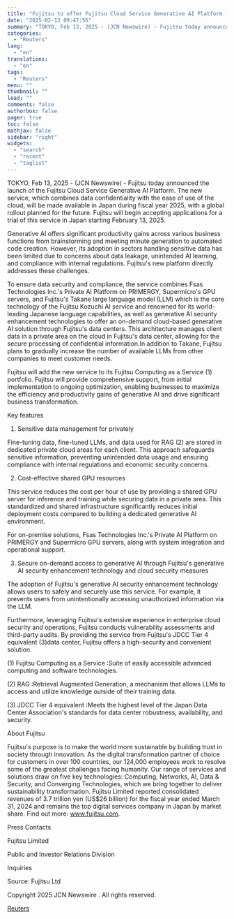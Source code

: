 ```yaml
---
title: "Fujitsu to offer Fujitsu Cloud Service Generative AI Platform for secure and flexible enterprise data management"
date: "2025-02-13 09:47:56"
summary: "TOKYO, Feb 13, 2025 - (JCN Newswire) - Fujitsu today announced the launch of the Fujitsu Cloud Service Generative AI Platform. The new service, which combines data confidentiality with the ease of use of the cloud, will be made available in Japan during fiscal year 2025, with a global rollout..."
categories:
  - "Reuters"
lang:
  - "en"
translations:
  - "en"
tags:
  - "Reuters"
menu: ""
thumbnail: ""
lead: ""
comments: false
authorbox: false
pager: true
toc: false
mathjax: false
sidebar: "right"
widgets:
  - "search"
  - "recent"
  - "taglist"
---
```


TOKYO, Feb 13, 2025 - (JCN Newswire) - Fujitsu today announced the launch of the Fujitsu Cloud Service Generative AI Platform. The new service, which combines data confidentiality with the ease of use of the cloud, will be made available in Japan during fiscal year 2025, with a global rollout planned for the future. Fujitsu will begin accepting applications for a trial of this service in Japan starting February 13, 2025.

Generative AI offers significant productivity gains across various business functions from brainstorming and meeting minute generation to automated code creation. However, its adoption in sectors handling sensitive data has been limited due to concerns about data leakage, unintended AI learning, and compliance with internal regulations. Fujitsu's new platform directly addresses these challenges.

To ensure data security and compliance, the service combines Fsas Technologies Inc.'s Private AI Platform on PRIMERGY, Supermicro's GPU servers, and Fujitsu's Takane large language model (LLM) which is the core technology of the Fujitsu Kozuchi AI service and renowned for its world-leading Japanese language capabilities, as well as generative AI security enhancement technologies to offer an on-demand cloud-based generative AI solution through Fujitsu's data centers. This architecture manages client data in a private area on the cloud in Fujitsu's data center, allowing for the secure processing of confidential information.In addition to Takane, Fujitsu plans to gradually increase the number of available LLMs from other companies to meet customer needs.

Fujitsu will add the new service to its Fujitsu Computing as a Service (1) portfolio. Fujitsu will provide comprehensive support, from initial implementation to ongoing optimization, enabling businesses to maximize the efficiency and productivity gains of generative AI and drive significant business transformation.

Key features

1. Sensitive data management for privately

Fine-tuning data, fine-tuned LLMs, and data used for RAG (2) are stored in dedicated private cloud areas for each client. This approach safeguards sensitive information, preventing unintended data usage and ensuring compliance with internal regulations and economic security concerns.

2. Cost-effective shared GPU resources

This service reduces the cost per hour of use by providing a shared GPU server for inference and training while securing data in a private area. This standardized and shared infrastructure significantly reduces initial deployment costs compared to building a dedicated generative AI environment.

For on-premise solutions, Fsas Technologies Inc.'s Private AI Platform on PRIMERGY and Supermicro GPU servers, along with system integration and operational support.

3. Secure on-demand access to generative AI through Fujitsu's generative AI security enhancement technology and cloud security measures

The adoption of Fujitsu's generative AI security enhancement technology allows users to safely and securely use this service. For example, it prevents users from unintentionally accessing unauthorized information via the LLM.

Furthermore, leveraging Fujitsu's extensive experience in enterprise cloud security and operations, Fujitsu conducts vulnerability assessments and third-party audits. By providing the service from Fujitsu's JDCC Tier 4 equivalent (3)data center, Fujitsu offers a high-security and convenient solution.

(1) Fujitsu Computing as a Service :Suite of easily accessible advanced computing and software technologies.

(2) RAG :Retrieval Augmented Generation, a mechanism that allows LLMs to access and utilize knowledge outside of their training data.

(3) JDCC Tier 4 equivalent :Meets the highest level of the Japan Data Center Association's standards for data center robustness, availability, and security.

About Fujitsu

Fujitsu's purpose is to make the world more sustainable by building trust in society through innovation. As the digital transformation partner of choice for customers in over 100 countries, our 124,000 employees work to resolve some of the greatest challenges facing humanity. Our range of services and solutions draw on five key technologies: Computing, Networks, AI, Data & Security, and Converging Technologies, which we bring together to deliver sustainability transformation. Fujitsu Limited reported consolidated revenues of 3.7 trillion yen (US$26 billion) for the fiscal year ended March 31, 2024 and remains the top digital services company in Japan by market share. Find out more: www.fujitsu.com.

Press Contacts

Fujitsu Limited

Public and Investor Relations Division

Inquiries

Source: Fujitsu Ltd

Copyright 2025 JCN Newswire . All rights reserved.

[Reuters](https://www.tradingview.com/news/reuters.com,2025-02-13:newsml_JCN96007a:0-fujitsu-to-offer-fujitsu-cloud-service-generative-ai-platform-for-secure-and-flexible-enterprise-data-management/)
